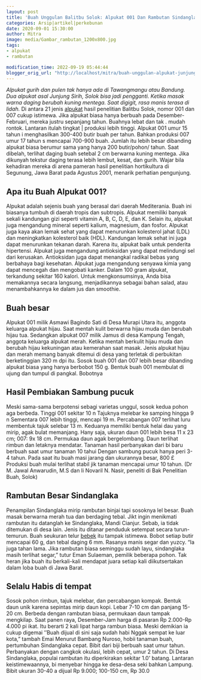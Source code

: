 ```yaml
---
layout: post
title: 'Buah Unggulan Balitbu Solok: Alpukat 001 Dan Rambutan Sindanglaka'
categories: Arsip|artikel|perkebunan
date: 2020-09-01 15:30:00
author: Mitra
image: media/Gambar_rambutan_1200x800.jpg
tags:
- alpukat
- rambutan

modification_time: 2022-09-19 05:44:44
blogger_orig_url: "http://localhost/mitra/buah-unggulan-alpukat-junjung-sirih.html"
---
```


_Alpukat gurih dan pulen tak hanya ada di Tawangmangu atau Bandung. Dua alpukat asal Junjung Sirih, Solok bisa jadi pengganti. Ketika masak warna daging berubah kuning mentega. Saat digigit, rasa manis terasa di lidah._ Di antara 21 jenis [alpukat](http://127.0.0.1/mitra/topik/alpukat "alpukat") hasil penelitian Balitbu Solok, nomor 001 dan 007 cukup istimewa. Jika alpukat biasa hanya berbuah pada Desember-Februari, mereka justru sepanjang tahun. Buahnya lebat dan tak . mudah rontok. Lantaran itulah tingkat | produksi lebih tinggi. Alpukat 001 umur 15 tahun i menghasilkan 300-400 butir buah per tahun. Bahkan produksi 007 umur 17 tahun s mencapai 700-900 buah. Jumlah itu lebih besar dibanding alpukat biasa berumur sama yang hanya 200 butir/pohon/ tahun. Saat dibelah, terlihat daging buah setebal 2 cm berwarna kuning mentega. Jika dikunyah tekstur daging terasa lebih lembut, kesat, dan gurih. Wajar bila kehadiran mereka di arena pameran hasil penelitian hortikultura di Segunung, Jawa Barat pada Agustus 2001, menarik perhatian pengunjung. 

## Apa itu Buah Alpukat 001?

Alpukat adalah sejenis buah yang berasal dari daerah Mediterania. Buah ini
biasanya tumbuh di daerah tropis dan subtropis. Alpukat memiliki banyak sekali
kandungan gizi seperti vitamin A, B, C, D, E, dan K. Selain itu, alpukat juga
mengandung mineral seperti kalium, magnesium, dan fosfor. Alpukat juga kaya
akan lemak sehat yang dapat menurunkan kolesterol jahat (LDL) dan meningkatkan
kolesterol baik (HDL). Kandungan lemak sehat ini juga dapat menurunkan tekanan
darah. Karena itu, alpukat baik untuk penderita hipertensi. Alpukat juga
mengandung antioksidan yang dapat melindungi sel dari kerusakan. Antioksidan
juga dapat menangkal radikal bebas yang berbahaya bagi kesehatan. Alpukat juga
mengandung senyawa kimia yang dapat mencegah dan mengobati kanker. Dalam 100
gram alpukat, terkandung sekitar 160 kalori. Untuk mengkonsumsinya, Anda bisa
memakannya secara langsung, menjadikannya sebagai bahan salad, atau
menambahkannya ke dalam jus dan smoothie.

## Buah besar

Alpukat 001 milik Asmawi Bagindo Sati di Desa Murapi Utara itu, anggota
keluarga alpukat hijau. Saat mentah kulit berwarna hijau muda dan berubah
hijau tua. Sedangkan alpukat 007 milik Jamus di desa Kampung Tengah, anggota
keluarga alpukat merah. Ketika mentah berkulit hijau muda dan berubah hijau
kekuningan atau kemerahan saat masak. Jenis alpukat hijau dan merah memang
banyak ditemui di desa yang terletak di perbukitan berketinggian 320 m dpi
itu. Sosok buah 001 dan 007 lebih besar dibanding alpukat biasa yang hanya
berbobot 150 g. Bentuk buah 001 membulat di ujung dan tumpul di pangkal.
Bobotnya

## Hasil Pembiakan Sambung pucuk

Meski sama-sama berpotensi sebagi varietas unggul, sosok kedua pohon aga
berbeda. Tinggi 001 sekitar 10 n Tajuknya melebar ke samping hingga 9 n
Sementara 007 lebih tinggi, mencapi 19 m. Percabangan 007 terlihat luru
membentuk tajuk selebar 13 m. Keduanya memiliki bentuk helai dau yang mirip,
agak bulat memanjang. Hany saja, ukuran daun 001 lebih besa 11 x 23 cm; 007:
9x 18 cm. Permukaa daun agak bergelombang. Daun terlihat rimbun dan letaknya
mendatar. Tanaman hasil perbanyakan dari bi baru berbuah saat umur tanaman 10
tahui Dengan sambung pucuk hanya peri 3-4 tahun. Pada saat itu buah masi
jarang dan ukurannya besar, 800 £ Produksi buah mulai terlihat stabil jik
tanaman mencapai umur 10 tahun. (Dr M. Jawal Anwarudin, M.S dan Ii Novaril N.
Nasir, peneliti di Bak Penelitian Buah, Solok)

## Rambutan Besar Sindanglaka

Penampilan Sindanglaka mirip rambutan binjai tapi sosoknya lel besar. Buah
masak berwarna merah tua dan berdaging tebal. Jikt ingin menikmati rambutan
itu datanglah ke Sindanglaka, Mandi Cianjur. Sebab, ia tidak ditemukan di desa
lain. Jenis itu ditanar penduduk setempat secara turun-temurun. Buah seukuran
telur [bebek](http://127.0.0.1/mitra/topik/bebek "bebek") itu tampak istimewa.
Bobot setiap butir mencapai 60 g, dan tebal daging 6 mm. Rasanya manis segar
dan yuzcy. “Ia juga tahan lama. Jika rambutan biasa seminggu sudah layu,
sindanglaka masih terlihat segar,” tutur Eman Sulaeman, pemilik beberapa
pohon. Tak heran jika buah itu berkali-kali mendapat juara setiap kali
diikutsertakan dalam loba buah di Jawa Barat.

## Selalu Habis di tempat

Sosok pohon rimbun, tajuk melebar, dan percabangan kompak. Bentuk daun unik
karena sepintas mirip daun kopi. Lebar 7-10 cm dan panjang 15-20 cm. Berbeda
dengan rambutan biasa, permukaan daun tampak mengkilap. Saat panen raya,
Desember-Jam harga di pasaran Rp 2.000-Rp 4.000 pi ikat. Itu berarti 2 kali
lipat harga rambun biasa. Meski demikian ia cukup digemai ’’Buah dijual di
sini saja sudah habi Nggak sempat ke luar kota,” tambah Emai Menurut Bambang
Nuroso, hobii tanaman buah, pertumbuhan Sindanglaka cepat. Bibit dari biji
berbuah saat umur tahun. Perbanyakan dengan cangkok okulasi, lebih cepat, umur
2 tahun. Di Desa Sindanglaka, populai rambutan itu diperkirakan sekitar 1.0'
batang. Lantaran keistimewaannya, bi menyebar hingga ke desa-desa seki bahkan
Lampung. Bibit ukuran 30-40 a dijual Rp 9.000; 100-150 cm, Rp 30.0



